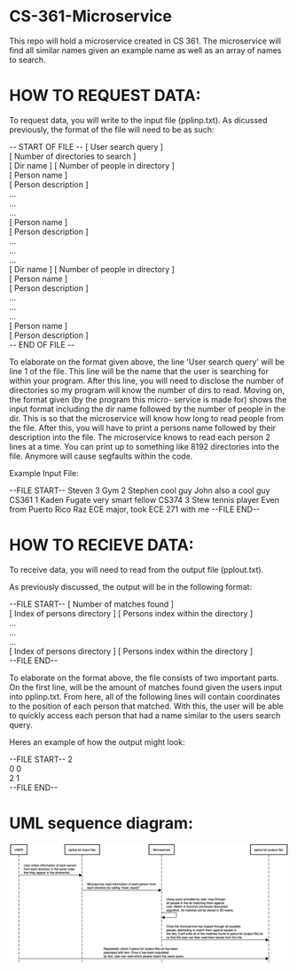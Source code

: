 # CS-361-Microservice
This repo will hold a microservice created in CS 361. The microservice will find all similar names given an example name as well as an array of names to search.

# HOW TO REQUEST DATA:

To request data, you will write to the input file (pplinp.txt).
As dicussed previously, the format of the file will need to be as such:

-- START OF FILE --
[ User search query ]<br>
[ Number of directories to search ]<br>
[ Dir name ] [ Number of people in directory ]<br>
[ Person name ]<br>
[ Person description ]<br>
...<br>
...<br>
...<br>
[ Person name ]<br>
[ Person description ]<br>
...<br>
...<br>
...<br>
[ Dir name ] [ Number of people in directory ]<br>
[ Person name ]<br>
[ Person description ]<br>
...<br>
...<br>
...<br>
[ Person name ]<br>
[ Person description ]<br>
-- END OF FILE --

To elaborate on the format given above, the line 'User search query' 
will be line 1 of the file. This line will be the name that the user
is searching for within your program. After this line, you will need
to disclose the number of directories so my program will know the number
of dirs to read. Moving on, the format given (by the program this micro-
service is made for) shows the input format including the dir name
followed by the number of people in the dir. This is so that the
microservice will know how long to read people from the file.
After this, you will have to print a persons name followed by their
description into the file. The microservice knows to read each person
2 lines at a time. You can print up to something like 8192 directories
into the file. Anymore will cause segfaults within the code.

Example Input File:

--FILE START--
Steven
3
Gym 2
Stephen
cool guy
John
also a cool guy
CS361 1
Kaden Fugate
very smart fellow
CS374 3
Stew
tennis player
Even
from Puerto Rico
Raz
ECE major, took ECE 271 with me
--FILE END--

# HOW TO RECIEVE DATA:

To receive data, you will need to read from the output file (pplout.txt).

As previously discussed, the output will be in the following format:

--FILE START--
[ Number of matches found ] <br>
[ Index of persons directory  ] [ Persons index within the directory ]<br>
...<br>
...<br>
...<br>
[ Index of persons directory  ] [ Persons index within the directory ]<br>
--FILE END--

To elaborate on the format above, the file consists of two important parts.
On the first line, will be the amount of matches found given the users input
into pplinp.txt. From here, all of the following lines will contain coordinates
to the position of each person that matched. With this, the user will be able
to quickly access each person that had a name similar to the users search query.

Heres an example of how the output might look:

--FILE START--
2<br>
0 0<br>
2 1<br>
--FILE END--

# UML sequence diagram:

![UML Sequence Diagram](UML-Sequence.jpeg)